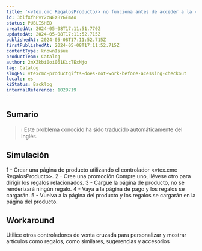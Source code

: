 ```yaml
---
title: '<vtex.cmc RegalosProducto/> no funciona antes de acceder a la caja'
id: 3blfXfhPvY2cNEzBYGEmAo
status: PUBLISHED
createdAt: 2024-05-08T17:11:51.770Z
updatedAt: 2024-05-08T17:11:52.715Z
publishedAt: 2024-05-08T17:11:52.715Z
firstPublishedAt: 2024-05-08T17:11:52.715Z
contentType: knownIssue
productTeam: Catalog
author: 2mXZkbi0oi061KicTExNjo
tag: Catalog
slugEN: vtexcmc-productgifts-does-not-work-before-acessing-checkout
locale: es
kiStatus: Backlog
internalReference: 1029719
---
```


## Sumario

>ℹ️ Este problema conocido ha sido traducido automáticamente del inglés.



## Simulación


1 - Crear una página de producto utilizando el controlador <vtex.cmc RegalosProducto>.
2 - Cree una promoción Compre uno, llévese otro para dirigir los regalos relacionados.
3 - Cargue la página de producto, no se renderizará ningún regalo.
4 - Vaya a la página de pago y los regalos se cargarán.
5 - Vuelva a la página del producto y los regalos se cargarán en la página del producto.



## Workaround


Utilice otros controladores de venta cruzada para personalizar y mostrar artículos como regalos, como similares, sugerencias y accesorios





